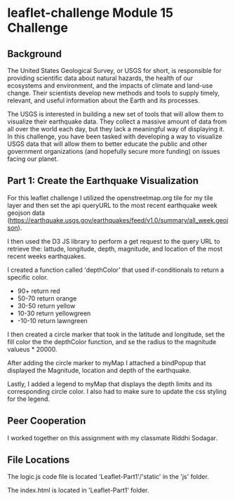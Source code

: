 # leaflet-challenge Module 15 Challenge

## Background
The United States Geological Survey, or USGS for short, is responsible for providing scientific data about natural hazards, the health of our ecosystems and environment, and the impacts of climate and land-use change. Their scientists develop new methods and tools to supply timely, relevant, and useful information about the Earth and its processes.

The USGS is interested in building a new set of tools that will allow them to visualize their earthquake data. They collect a massive amount of data from all over the world each day, but they lack a meaningful way of displaying it. In this challenge, you have been tasked with developing a way to visualize USGS data that will allow them to better educate the public and other government organizations (and hopefully secure more funding) on issues facing our planet.

## Part 1: Create the Earthquake Visualization
For this leaflet challenge I utilized the openstreetmap.org tile for my tile layer and then set the api queryURL to the most recent earthquake week geojson data (https://earthquake.usgs.gov/earthquakes/feed/v1.0/summary/all_week.geojson).

I then used the D3 JS library to perform a get request to the query URL to retrieve the: lattude, longitude, depth, magnitude, and location of the most recent weeks earthquakes.

I created a function called 'depthColor' that used if-conditionals to return a specific color. 
- 90+ return red
- 50-70 return orange
- 30-50 return yellow
- 10-30 return yellowgreen
- -10-10 return lawngreen

I then created a circle marker that took in the latitude and longitude, set the fill color the the depthColor function, and se the radius to the magnitude valueus * 20000.

After adding the circle marker to myMap I attached a bindPopup that displayed the Magnitude, location and depth of the earthquake.

Lastly, I added a legend to myMap that displays the depth limits and its corresponding circle color. I also had to make sure to update the css styling for the legend.

## Peer Cooperation
I worked together on this assignment with my classmate Riddhi Sodagar.

## File Locations
The logic.js code file is located 'Leaflet-Part1'/'static' in the 'js' folder.

The index.html is located in 'Leaflet-Part1' folder.
